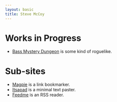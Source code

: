 ```yaml
---
layout: basic
title: Steve McCoy
---
```

Works in Progress
=================

 * <a href="bmd/">Bass Mystery Dungeon</a> is some kind of roguelike.</li>

Sub-sites
=========

 * [Magpie](//magpie.mccoy.space) is a link bookmarker.</li>
 * [Itsapad](//paste.mccoy.space) is a minimal text paster.</li>
 * [Feedme](//feed.mccoy.space) is an RSS reader.</li>
